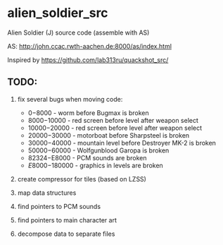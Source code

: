 # alien_soldier_src

Alien Soldier (J) source code (assemble with AS)

AS: http://john.ccac.rwth-aachen.de:8000/as/index.html

Inspired by https://github.com/lab313ru/quackshot_src/

## TODO:

1) fix several bugs when moving code:
   - $0-$8000 - worm before Bugmax is broken
   - $8000-$10000 - red screen before level after weapon select
   - $10000-$20000 - red screen before level after weapon select
   - $20000-$30000 - motorboat before Sharpsteel is broken
   - $30000-$40000 - mountain level before Destroyer MK-2 is broken
   - $50000-$60000 - Wolfgunblood Garopa is broken
   - $82324-$E8000 - PCM sounds are broken
   - $E8000-$180000 - graphics in levels are broken

2) create compressor for tiles (based on LZSS)
3) map data structures
4) find pointers to PCM sounds
5) find pointers to main character art
6) decompose data to separate files
